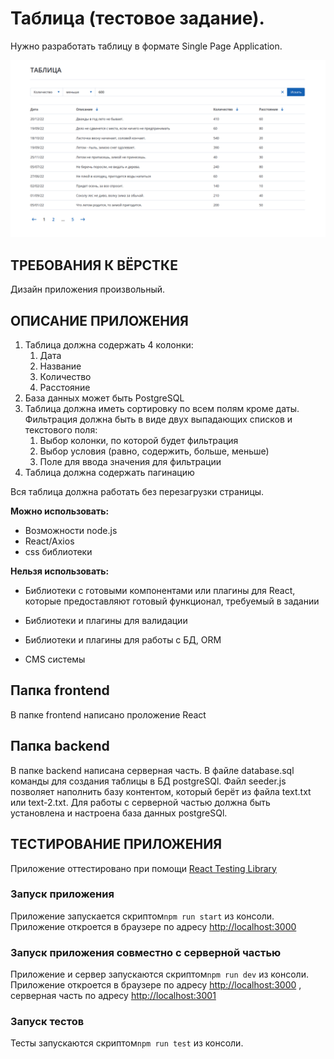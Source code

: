 # Таблица (тестовое задание).

Нужно разработать таблицу в формате Single Page Application.

![Иллюстрация к проекту](https://github.com/teplospbru/test-task-14/blob/main/таблица.png/)


## ТРЕБОВАНИЯ К ВЁРСТКЕ

Дизайн приложения произвольный.


## ОПИСАНИЕ ПРИЛОЖЕНИЯ

1. Таблица должна содержать 4 колонки:
    1. Дата
    2. Название
    3. Количество
    4. Расстояние
2. База данных может быть PostgreSQL
3. Таблица должна иметь сортировку по всем полям кроме даты. Фильтрация должна быть в виде двух выпадающих списков и текстового поля:
    1. Выбор колонки, по которой будет фильтрация
    2. Выбор условия (равно, содержить, больше, меньше)
    3. Поле для ввода значения для фильтрации
4. Таблица должна содержать пагинацию

Вся таблица должна работать без перезагрузки страницы.

**Можно использовать:**

+ Возможности node.js
+ React/Axios
+ css библиотеки

**Нельзя использовать:**

+ Библиотеки с готовыми компонентами или плагины для React, которые предоставляют готовый функционал, требуемый в задании

+ Библиотеки и плагины для валидации
+ Библиотеки и плагины для работы с БД, ORM
+ CMS системы


## Папка frontend

В папке frontend написано проложение React 


## Папка backend

В папке backend написана серверная часть. В файле database.sql команды для создания таблицы в БД postgreSQl. Файл seeder.js позволяет наполнить базу контентом, который берёт из файла text.txt или text-2.txt. Для работы с серверной частью должна быть установлена и настроена база данных postgreSQl.


## ТЕСТИРОВАНИЕ ПРИЛОЖЕНИЯ

Приложение оттестировано при помощи [React Testing Library](https://testing-library.com/)


### Запуск приложения 

Приложение запускается скриптом`npm run start` из консоли. Приложение откроется в браузере по адресу [http://localhost:3000](http://localhost:3000) 


### Запуск приложения совместно с серверной частью

Приложение и сервер запускаются скриптом`npm run dev` из консоли. Приложение откроется в браузере по адресу [http://localhost:3000](http://localhost:3000) , серверная часть по адресу [http://localhost:3001](http://localhost:3001) 


### Запуск тестов 

Тесты запускаются скриптом`npm run test` из консоли.


<!-- ### Развёрнутое приложение

Увидеть работу приложения можно [здесь](https://teplospbru.github.io/todos/). -->